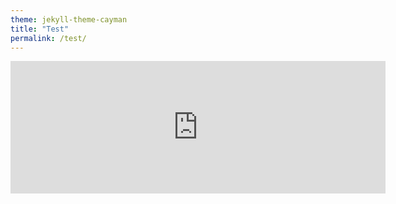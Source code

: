 ```yaml
---
theme: jekyll-theme-cayman
title: "Test"
permalink: /test/
---
```


<iframe width="600" height="212" seamless frameborder="0" scrolling="no" src="https://drive.google.com/file/d/1ih_kd81Bzhyhih-BUk5wdqgnQZIHa6tl/view"></iframe> 


